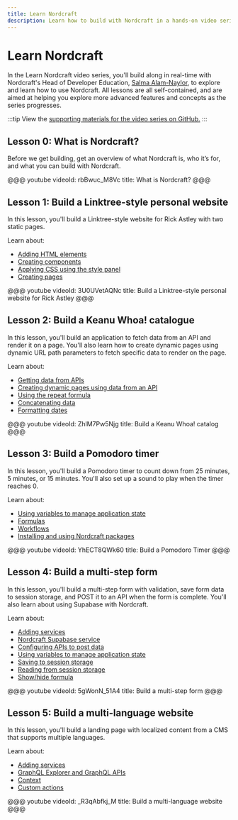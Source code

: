 ```yaml
---
title: Learn Nordcraft
description: Learn how to build with Nordcraft in a hands-on video series. Build along in real-time with our Head of Developer Education, Salma Alam-Naylor.
---
```


# Learn Nordcraft

In the Learn Nordcraft video series, you'll build along in real-time with Nordcraft's Head of Developer Education, [Salma Alam-Naylor](https://whitep4nth3r.com), to explore and learn how to use Nordcraft. All lessons are all self-contained, and are aimed at helping you explore more advanced features and concepts as the series progresses.

:::tip
View the [supporting materials for the video series on GitHub.](https://github.com/nordcraftengine/learn-nordcraft)
:::

## Lesson 0: What is Nordcraft?

Before we get building, get an overview of what Nordcraft is, who it’s for, and what you can build with Nordcraft.

@@@ youtube
videoId: rbBwuc_M8Vc
title: What is Nordcraft?
@@@

## Lesson 1: Build a Linktree-style personal website

In this lesson, you'll build a Linktree-style website for Rick Astley with two static pages.

Learn about:

- [Adding HTML elements](/the-editor/element-tree)
- [Creating components](/components/create-a-component)
- [Applying CSS using the style panel](/styling/styles-and-layout)
- [Creating pages](/pages/create-a-page)

@@@ youtube
videoId: 3U0UVetAQNc
title: Build a Linktree-style personal website for Rick Astley
@@@

## Lesson 2: Build a Keanu Whoa! catalogue

In this lesson, you'll build an application to fetch data from an API and render it on a page. You'll also learn how to create dynamic pages using dynamic URL path parameters to fetch specific data to render on the page.

Learn about:

- [Getting data from APIs](/connecting-data/working-with-apis)
- [Creating dynamic pages using data from an API](/pages/static-and-dynamic#dynamic-pages)
- [Using the repeat formula](/formulas/repeat-formula#repeat-formula)
- [Concatenating data](/references/formulas#concatenate)
- [Formatting dates](/references/formulas#format-date)

@@@ youtube
videoId: ZhlM7Pw5Njg
title: Build a Keanu Whoa! catalog
@@@

## Lesson 3: Build a Pomodoro timer

In this lesson, you'll build a Pomodoro timer to count down from 25 minutes, 5 minutes, or 15 minutes. You'll also set up a sound to play when the timer reaches 0.

Learn about:

- [Using variables to manage application state](/variables/overview)
- [Formulas](/formulas/overview)
- [Workflows](/workflows/overview)
- [Installing and using Nordcraft packages](/packages/overview)

@@@ youtube
videoId: YhECT8QWk60
title: Build a Pomodoro Timer
@@@

## Lesson 4: Build a multi-step form

In this lesson, you'll build a multi-step form with validation, save form data to session storage, and POST it to an API when the form is complete. You'll also learn about using Supabase with Nordcraft.

Learn about:

- [Adding services](/connecting-data/services)
- [Nordcraft Supabase service](/connecting-data/services#supabase)
- [Configuring APIs to post data](/connecting-data/working-with-apis#configure-api-requests)
- [Using variables to manage application state](/variables/overview)
- [Saving to session storage](/references/actions#save-to-session-storage)
- [Reading from session storage](/references/formulas#get-from-session-storage)
- [Show/hide formula](/formulas/show-hide-formula#show-hide-formula)

@@@ youtube
videoId: 5gWonN_51A4
title: Build a multi-step form
@@@

## Lesson 5: Build a multi-language website

In this lesson, you'll build a landing page with localized content from a CMS that supports multiple languages.

Learn about:

- [Adding services](/connecting-data/services)
- [GraphQL Explorer and GraphQL APIs](/connecting-data/working-with-apis#graphql-explorer)
- [Context](/contexts/overview#contexts)
- [Custom actions](/actions/overview#actions)

@@@ youtube
videoId: _R3qAbfkj_M
title: Build a multi-language website
@@@
